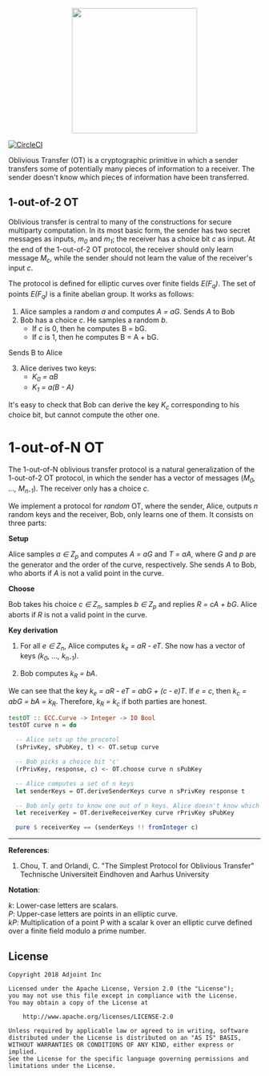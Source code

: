 <p align="center">
  <a href="http://www.adjoint.io"><img src="https://www.adjoint.io/assets/img/adjoint-logo@2x.png" width="250"/></a>
</p>

[![CircleCI](https://circleci.com/gh/adjoint-io/oblivious-transfer.svg?style=svg)](https://circleci.com/gh/adjoint-io/oblivious-transfer)

Oblivious Transfer (OT) is a cryptographic primitive in which a sender transfers some of potentially many pieces of information to a receiver.
The sender doesn't know which pieces of information have been transferred.

1-out-of-2 OT
-------------

Oblivious transfer is central to many of the constructions for secure multiparty computation.
In its most basic form, the sender has two secret messages as inputs, _m<sub>0</sub>_ and _m<sub>1</sub>_; the receiver has a choice bit _c_ as input.
At the end of the 1-out-of-2 OT protocol, the receiver should only learn message _M<sub>c</sub>_, while the sender should not
learn the value of the receiver's input _c_.

The protocol is defined for elliptic curves over finite fields _E(F<sub>q</sub>)_. The set of points _E(F<sub>q</sub>)_ is a finite abelian group.
It works as follows:

1. Alice samples a random _a_ and computes _A = aG_. Sends _A_ to Bob
2. Bob has a choice _c_. He samples a random _b_.
    - If _c_ is 0, then he computes B = bG.
    - If _c_ is 1, then he computes B = A + bG.

  Sends B to Alice

3. Alice derives two keys:
    - _K<sub>0</sub> = aB_
    - _K<sub>1</sub> = a(B - A)_

  It's easy to check that Bob can derive the key _K<sub>c</sub>_ corresponding to his choice bit, but cannot compute the other one.

1-out-of-N OT
=============

The 1-out-of-N oblivious transfer protocol is a natural generalization of the 1-out-of-2 OT protocol,
in which the sender has a vector of messages (_M<sub>0</sub>, ..., M<sub>n-1</sub>_). The receiver only has a choice _c_.

We implement a protocol for *random* OT, where the sender, Alice, outputs _n_ random keys and the receiver, Bob, only learns one of them.
It consists on three parts:

**Setup**

Alice samples _a ∈ Z<sub>p</sub>_ and computes _A = aG_ and _T = aA_, where _G_ and _p_ are the generator and the order of the curve, respectively.
She sends _A_ to Bob, who aborts if _A_ is not a valid point in the curve.

**Choose**

Bob takes his choice _c ∈ Z<sub>n</sub>_, samples _b ∈ Z<sub>p</sub>_ and replies _R = cA + bG_. Alice aborts if _R_ is not a valid point in the curve.

**Key derivation**

1. For all _e ∈ Z<sub>n</sub>_, Alice computes _k<sub>e</sub> = aR - eT_. She now has a vector of keys _(k<sub>0</sub>, ..., k<sub>n-1</sub>)_.

2. Bob computes _k<sub>R</sub> = bA_.

We can see that the key _k<sub>e</sub> = aR - eT = abG + (c - e)T_. If _e = c_, then _k<sub>c</sub> = abG = bA = k<sub>R</sub>_.
Therefore, _k<sub>R</sub> = k<sub>c</sub>_ if both parties are honest.

```haskell
testOT :: ECC.Curve -> Integer -> IO Bool
testOT curve n = do

  -- Alice sets up the procotol
  (sPrivKey, sPubKey, t) <- OT.setup curve

  -- Bob picks a choice bit 'c'
  (rPrivKey, response, c) <- OT.choose curve n sPubKey

  -- Alice computes a set of n keys
  let senderKeys = OT.deriveSenderKeys curve n sPrivKey response t

  -- Bob only gets to know one out of n keys. Alice doesn't know which one
  let receiverKey = OT.deriveReceiverKey curve rPrivKey sPubKey

  pure $ receiverKey == (senderKeys !! fromInteger c)
```

------------

**References**:

1.  Chou, T. and Orlandi, C. "The Simplest Protocol for Oblivious Transfer" Technische Universiteit Eindhoven and Aarhus University


**Notation**:

_k_: Lower-case letters are scalars. <br />
_P_: Upper-case letters are points in an elliptic curve. <br />
_kP_: Multiplication of a point P with a scalar k over an elliptic curve defined over a finite field modulo a prime number.

License
-------

```
Copyright 2018 Adjoint Inc

Licensed under the Apache License, Version 2.0 (the "License");
you may not use this file except in compliance with the License.
You may obtain a copy of the License at

    http://www.apache.org/licenses/LICENSE-2.0

Unless required by applicable law or agreed to in writing, software
distributed under the License is distributed on an "AS IS" BASIS,
WITHOUT WARRANTIES OR CONDITIONS OF ANY KIND, either express or implied.
See the License for the specific language governing permissions and
limitations under the License.
```
